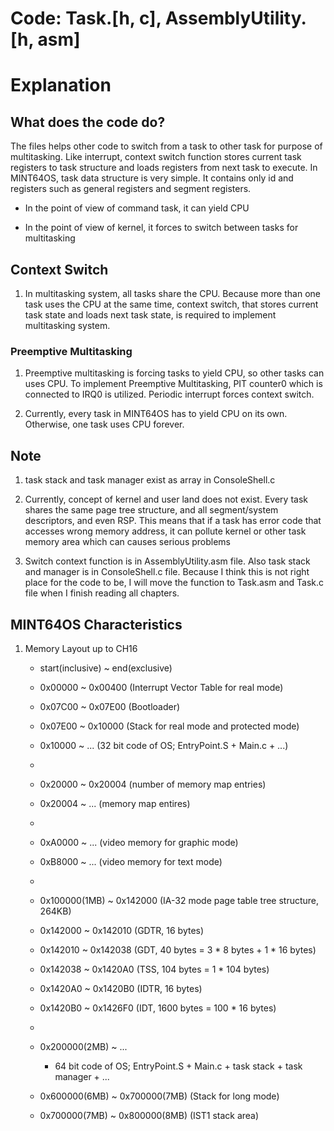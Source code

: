 # Code: Task.[h, c], AssemblyUtility.[h, asm]

# Explanation

## What does the code do?

The files helps other code to switch from a task to other task for purpose of
multitasking. Like interrupt, context switch function stores current task
registers to task structure and loads registers from next task to execute.
In MINT64OS, task data structure is very simple. It contains only id and
registers such as general registers and segment registers. 

* In the point of view of command task, it can yield CPU

* In the point of view of kernel, it forces to switch between tasks for
multitasking 

## Context Switch

1. In multitasking system, all tasks share the CPU. Because more than
one task uses the CPU at the same time, context switch, that stores current
task state and loads next task state, is required to implement multitasking
system.

### Preemptive Multitasking

1. Preemptive multitasking is forcing tasks to yield CPU, so other tasks can
uses CPU. To implement Preemptive Multitasking, PIT counter0 which is
connected to IRQ0 is utilized. Periodic interrupt forces context switch.

2. Currently, every task in MINT64OS has to yield CPU on its own. Otherwise, 
one task uses CPU forever.


## Note

1. task stack and task manager exist as array in ConsoleShell.c

2. Currently, concept of kernel and user land does not exist. Every task
shares the same page tree structure, and all segment/system descriptors, and
even RSP. This means that if a task has error code that accesses wrong
memory address, it can pollute kernel or other task memory area which
can causes serious problems

3. Switch context function is in AssemblyUtility.asm file. Also task stack
and manager is in ConsoleShell.c file. Because I think this is not right place
for the code to be, I will move the function to Task.asm and Task.c file
when I finish reading all chapters.


## MINT64OS Characteristics

1. Memory Layout up to CH16

    * start(inclusive) ~ end(exclusive)
    * 0x00000  ~ 0x00400  (Interrupt Vector Table for real mode)
    * 0x07C00  ~ 0x07E00  (Bootloader)
    * 0x07E00  ~ 0x10000  (Stack for real mode and protected mode)
    * 0x10000  ~ ...  (32 bit code of OS; EntryPoint.S + Main.c + ...)
    *
    * 0x20000 ~ 0x20004 (number of memory map entries)
    * 0x20004 ~ ... (memory map entires)
    *
    * 0xA0000  ~ ...      (video memory for graphic mode)
    * 0xB8000  ~ ...      (video memory for text mode)
    *
    * 0x100000(1MB) ~ 0x142000 (IA-32 mode page table tree structure, 264KB)
    * 0x142000      ~ 0x142010 (GDTR, 16 bytes)
    * 0x142010      ~ 0x142038 (GDT, 40 bytes = 3 * 8 bytes + 1 * 16 bytes)
    * 0x142038      ~ 0x1420A0 (TSS, 104 bytes = 1 * 104 bytes)
    * 0x1420A0      ~ 0x1420B0 (IDTR, 16 bytes)
    * 0x1420B0      ~ 0x1426F0 (IDT, 1600 bytes = 100 * 16 bytes)
    *
    * 0x200000(2MB) ~ ... 
    
        * 64 bit code of OS; EntryPoint.S + Main.c + task stack + task
        manager + ...
    
    * 0x600000(6MB) ~ 0x700000(7MB) (Stack for long mode)
    * 0x700000(7MB) ~ 0x800000(8MB) (IST1 stack area)
